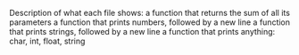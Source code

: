 Description of what each file shows:
a function that returns the sum of all its parameters
a function that prints numbers, followed by a new line
a function that prints strings, followed by a new line
a function that prints anything: char, int, float, string
